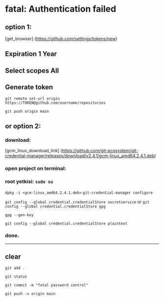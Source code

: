 # fatal: Authentication failed

## option 1:

[get_browser] (https://github.com/settings/tokens/new)

## Expiration 1 Year

## Select scopes All

## Generate token

`git remote set-url origin https://TOKEN@github.com/username/repositories`

`git push origin main`

## or option 2:

### download:

[gcm_linux_download_link] (https://github.com/git-ecosystem/git-credential-manager/releases/download/v2.4.1/gcm-linux_amd64.2.4.1.deb)

### open project on terminal:
### root yetkisi: `sudo su`
`dpkg -i <gcm-linux_amd64.2.4.1.deb>`
`git-credential-manager configure`

`git config --global credential.credentialStore secretservice` or `git config --global credential.credentialStore gpg`

`gpg --gen-key`

`git config --global credential.credentialStore plaintext`

### done.

-----------------------------------------------------------

## clear

`git add .`

`git status`

`git commit -m "fatal password control"`

`git push -u origin main`
